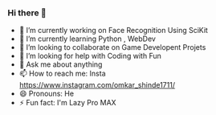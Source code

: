### Hi there 👋
- 🔭 I’m currently working on Face Recognition Using SciKit
- 🌱 I’m currently learning Python , WebDev
- 👯 I’m looking to collaborate on Game Developent Projets
- 🤔 I’m looking for help with Coding with Fun
- 💬 Ask me about anything
- 📫 How to reach me: Insta https://www.instagram.com/omkar_shinde1711/
- 😄 Pronouns: He
- ⚡ Fun fact: I'm Lazy Pro MAX
